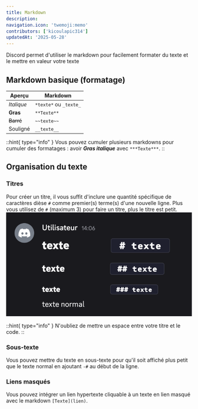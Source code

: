 ```yaml
---
title: Markdown
description:
navigation.icon: 'twemoji:memo'
contributors: ['kicoulapic314']
updatedAt: '2025-05-28'
---
```

Discord permet d'utiliser le markdown pour facilement formater du texte et le mettre en valeur votre texte

## Markdown basique (formatage)

| **Aperçu** | **Markdown** |
|------------|--------------|
| *Italique* | ``*texte*`` ou ``_texte_`` |
| **Gras** | ```**Texte**``` |
| ~~Barré~~ | ``~~texte~~`` |
| Souligné | ``__texte__`` |

::hint{ type="info" }
  Vous pouvez cumuler plusieurs markdowns pour cumuler des formatages : avoir ***Gras italique*** avec ``***Texte***``.
::

## Organisation du texte


### Titres
Pour créer un titre, il vous suffit d'inclure une quantité spécifique de caractères dièse ``#`` comme premier(s) terme(s) d'une nouvelle ligne.
Plus vous utilisez de ``#`` (maximum 3) pour faire un titre, plus le titre est petit.
![Aperçu des titres avec le markdown associé](../assets/markdown/titres.png)

::hint{ type="info" }
  N'oubliez de mettre un espace entre votre titre et le code.
::


### Sous-texte
Vous pouvez mettre du texte en sous-texte pour qu'il soit affiché plus petit que le texte normal en ajoutant ``-#`` au début de la ligne.


### Liens masqués
Vous pouvez intégrer un lien hypertexte cliquable à un texte en lien masqué avec le markdown `[Texte](lien)`.